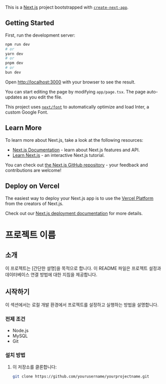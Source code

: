 This is a [Next.js](https://nextjs.org/) project bootstrapped with [`create-next-app`](https://github.com/vercel/next.js/tree/canary/packages/create-next-app).

## Getting Started

First, run the development server:

```bash
npm run dev
# or
yarn dev
# or
pnpm dev
# or
bun dev
```

Open [http://localhost:3000](http://localhost:3000) with your browser to see the result.

You can start editing the page by modifying `app/page.tsx`. The page auto-updates as you edit the file.

This project uses [`next/font`](https://nextjs.org/docs/basic-features/font-optimization) to automatically optimize and load Inter, a custom Google Font.

## Learn More

To learn more about Next.js, take a look at the following resources:

- [Next.js Documentation](https://nextjs.org/docs) - learn about Next.js features and API.
- [Learn Next.js](https://nextjs.org/learn) - an interactive Next.js tutorial.

You can check out [the Next.js GitHub repository](https://github.com/vercel/next.js/) - your feedback and contributions are welcome!

## Deploy on Vercel

The easiest way to deploy your Next.js app is to use the [Vercel Platform](https://vercel.com/new?utm_medium=default-template&filter=next.js&utm_source=create-next-app&utm_campaign=create-next-app-readme) from the creators of Next.js.

Check out our [Next.js deployment documentation](https://nextjs.org/docs/deployment) for more details.


# 프로젝트 이름

## 소개
이 프로젝트는 [간단한 설명]을 목적으로 합니다. 이 README 파일은 프로젝트 설정과 데이터베이스 연결 방법에 대한 지침을 제공합니다.

## 시작하기
이 섹션에서는 로컬 개발 환경에서 프로젝트를 설정하고 실행하는 방법을 설명합니다.

### 전제 조건
- Node.js
- MySQL
- Git

### 설치 방법
1. 이 저장소를 클론합니다:
   ```bash
   git clone https://github.com/yourusername/yourprojectname.git
